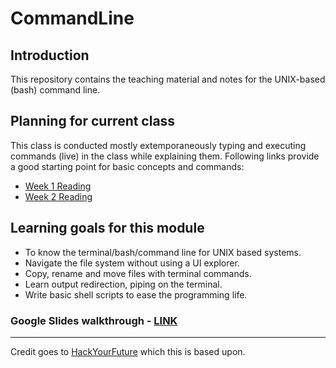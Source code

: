 # CommandLine

## Introduction
This repository contains the teaching material and notes for the UNIX-based (bash) command line.

## Planning for current class
This class is conducted mostly extemporaneously typing and executing commands (live) in the class while explaining them. Following links provide a good starting point for basic concepts and commands:
* [Week 1 Reading](https://github.com/FooCoding/CommandLine/blob/master/Week1/Lecture.md)
* [Week 2 Reading](https://github.com/FooCoding/CommandLine/blob/master/Week2/Lecture.md)

## Learning goals for this module
* To know the terminal/bash/command line for UNIX based systems.
* Navigate the file system without using a UI explorer.
* Copy, rename and move files with terminal commands.
* Learn output redirection, piping on the terminal.
* Write basic shell scripts to ease the programming life.

### Google Slides walkthrough - [LINK](https://docs.google.com/presentation/d/1rBCx99ZQANVFuYZftDEqaRb4Yy3M6u2j8r4jpni6Hj4/edit?usp=sharing)

---
Credit goes to [HackYourFuture](https://github.com/HackYourFuture) which this is based upon.
